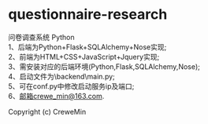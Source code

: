 # questionnaire-research
问卷调查系统 Python  
1、后端为Python+Flask+SQLAlchemy+Nose实现;  
2、前端为HTML+CSS+JavaScript+Jquery实现;  
3、需安装对应的后端环境(Python,Flask,SQLAlchemy,Nose);  
4、启动文件为\backend\main.py;  
5、可在conf.py中修改启动服务ip及端口;  
6、邮箱crewe_min@163.com.  

Copyright (c) CreweMin
